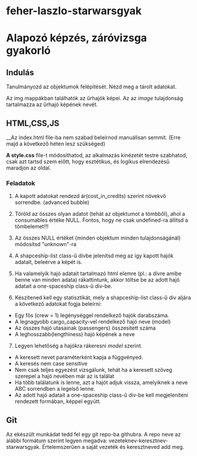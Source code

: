 # feher-laszlo-starwarsgyak
# Alapozó képzés, záróvizsga gyakorló

## Indulás

Tanulmányozd az objektumok felépítését.  Nézd meg a tárolt adatokat.

Az img mappákban találhatók az űrhajók képei. Az az _image_
tulajdonság tartalmazza az űrhajó képének nevét.

## HTML,CSS,JS
__Az index.html file-ba nem szabad beleírnod manuálisan semmit. 
(Erre majd a következő héten lesz szükséged)

__A style.css__ file-t módosíthatod, az alkalmazás kinézetét testre szabhatod, csak azt tartsd szem előtt, hogy esztétikus, és logikus elrendezésű maradjon az oldal.

### Feladatok

1. A kapott adatokat rendezd ár(cost_in_credits) szerint növekvő sorrendbe. (advanced bubble)

2. Töröld az összes olyan adatot (tehát az objektumot a tömbből), ahol a consumables értéke NULL. Fontos, hogy ne csak undefined-ra állítsd a tömbelemet!!!

3. Az összes NULL értéket (minden objektum minden tulajdonságánál) módosítsd "unknown"-ra

4. A shapceship-list class-ű divbe jelenítsd meg az így kapott hajók adatait, beleérve a képét is.

5. Ha valamelyik hajó adatait tartalmazó html elemre (pl.: a divre amibe benne van minden adata) rákattintunk,
akkor töltse be az adott hajó adatait a one-spaceship class-ű div-be.

6. Készítened kell egy statisztikát, mely a shapceship-list class-ű div aljára a következő adatokat fogja beleírni: 

* Egy fős (crew = 1) legénységgel rendelkező hajók darabszáma.
* A legnagyobb cargo_capacity-vel rendelkező hajó neve (model)
* Az összes hajó utasainak (passengers) összesített száma
* A leghosszabb(lengthiness) hajó képének a neve

7. Legyen lehetőség a hajókra rákeresni _model_ szerint.

* A keresett nevet paraméterként kapja a függvényed.
* A keresés nem case sensitive
* Nem csak teljes egyezést vizsgálunk, tehát ha a keresett szöveg szerepel a hajó nevében már az is találat
* Ha több találatunk is lenne, azt a hajót adjuk vissza, amelyiknek a neve ABC sorrendben a legelső lenne.
* Az adott hajó adatait a one-spaceship class-ű div-be kell megjeleníteni rendezett formában, képpel együtt.

## Git
Az ekészült munkádat tedd fel egy git repo-ba githubra. A repo neve az alábbi formátum szerint legyen megadva: vezeteknev-keresztnev-starwarsgyak.
Értelemszerűen a saját vezeték és keresztneved add meg.

